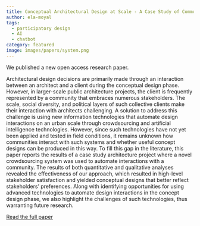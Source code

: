 ```yaml
---
title: Conceptual Architectural Design at Scale - A Case Study of Community Participation Using Crowdsourcing
author: ela-moyal
tags:
  - participatory design
  - AI
  - chatbot
category: featured
image: images/papers/system.png
---
```


We published a new open access research paper.

Architectural design decisions are primarily made through an interaction between an architect and a client during the conceptual design phase. However, in larger-scale public architecture projects, the client is frequently represented by a community that embraces numerous stakeholders. The scale, social diversity, and political layers of such collective clients make their interaction with architects challenging. A solution to address this challenge is using new information technologies that automate design interactions on an urban scale through crowdsourcing and artificial intelligence technologies. However, since such technologies have not yet been applied and tested in field conditions, it remains unknown how communities interact with such systems and whether useful concept designs can be produced in this way. To fill this gap in the literature, this paper reports the results of a case study architecture project where a novel crowdsourcing system was used to automate interactions with a community. The results of both quantitative and qualitative analyses revealed the effectiveness of our approach, which resulted in high-level stakeholder satisfaction and yielded conceptual designs that better reflect stakeholders’ preferences. Along with identifying opportunities for using advanced technologies to automate design interactions in the concept design phase, we also highlight the challenges of such technologies, thus warranting future research.

<a href="https://www.mdpi.com/2075-5309/13/1/222">Read the full paper</a>
